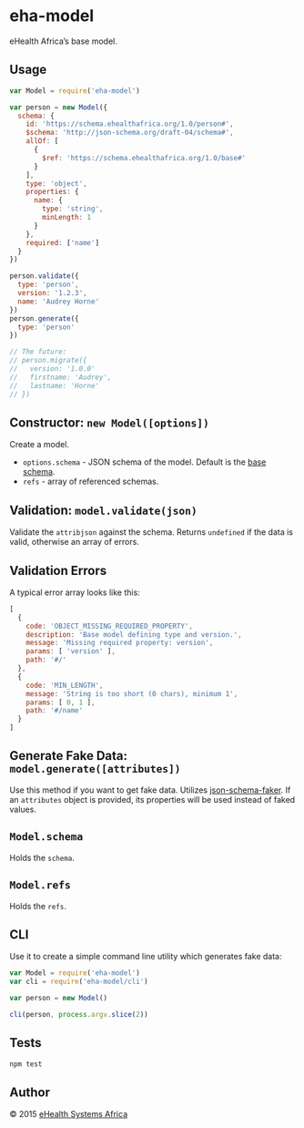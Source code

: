 # eha-model
eHealth Africa’s base model.


## Usage
```js
var Model = require('eha-model')

var person = new Model({
  schema: {
    id: 'https://schema.ehealthafrica.org/1.0/person#',
    $schema: 'http://json-schema.org/draft-04/schema#',
    allOf: [
      {
        $ref: 'https://schema.ehealthafrica.org/1.0/base#'
      }
    ],
    type: 'object',
    properties: {
      name: {
        type: 'string',
        minLength: 1
      }
    },
    required: ['name']
  }
}) 

person.validate({
  type: 'person',
  version: '1.2.3',
  name: 'Audrey Horne'
})
person.generate({
  type: 'person'
})

// The future:
// person.migrate({
//   version: '1.0.0'
//   firstname: 'Audrey',
//   lastname: 'Horne'
// })
```


## Constructor: `new Model([options])`
Create a model.

* `options.schema` - JSON schema of the model. Default is the [base schema](schema.json).
* `refs` - array of referenced schemas.


## Validation: `model.validate(json)`
Validate the `attribjson` against the schema.
Returns `undefined` if the data is valid, otherwise an array of errors.


## Validation Errors
A typical error array looks like this:

```js
[
  {
    code: 'OBJECT_MISSING_REQUIRED_PROPERTY',
    description: 'Base model defining type and version.',
    message: 'Missing required property: version',
    params: [ 'version' ],
    path: '#/'
  },
  {
    code: 'MIN_LENGTH',
    message: 'String is too short (0 chars), minimum 1',
    params: [ 0, 1 ],
    path: '#/name'
  }
]
```


## Generate Fake Data: `model.generate([attributes])`
Use this method if you want to get fake data. Utilizes
[json-schema-faker](https://github.com/pateketrueke/json-schema-faker).
If an `attributes` object is provided, its properties will be used instead of
faked values.


## `Model.schema`
Holds the `schema`.


## `Model.refs`
Holds the `refs`.


## CLI
Use it to create a simple command line utility which generates fake data:

```js
var Model = require('eha-model')
var cli = require('eha-model/cli')

var person = new Model()

cli(person, process.argv.slice(2))
```


## Tests
```sh
npm test
```


## Author
© 2015 [eHealth Systems Africa](http://ehealthafrica.org)
